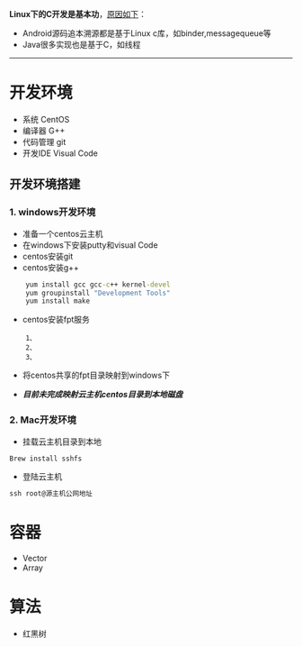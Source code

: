 **Linux下的C开发是基本功**，<u>原因如下</u>：
* Android源码追本溯源都是基于Linux c库，如binder,messagequeue等
* Java很多实现也是基于C，如线程
***
# 开发环境
* 系统
CentOS
* 编译器
G++
* 代码管理
git
* 开发IDE
Visual Code

## 开发环境搭建
### 1. windows开发环境
* 准备一个centos云主机
* 在windows下安装putty和visual Code
* centos安装git
* centos安装g++
```cmd
    yum install gcc gcc-c++ kernel-devel
    yum groupinstall "Development Tools"
    yum install make
```
* centos安装fpt服务
```text
    1、
    2、
    3、
```
* 将centos共享的fpt目录映射到windows下
- ***目前未完成映射云主机centos目录到本地磁盘***
### 2. Mac开发环境
* 挂载云主机目录到本地
```cmd
Brew install sshfs
```
* 登陆云主机
```cmd
ssh root@源主机公网地址
```
# 容器
* Vector
* Array

# 算法
* 红黑树

